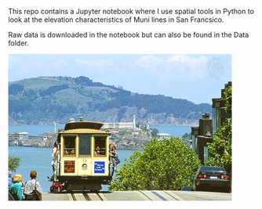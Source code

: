 This repo contains a Jupyter notebook where I use spatial tools in Python to look at the elevation characteristics of Muni lines in San Francsico.

Raw data is downloaded in the notebook but can also be found in the Data folder.

![title](cable_car.jpg)
